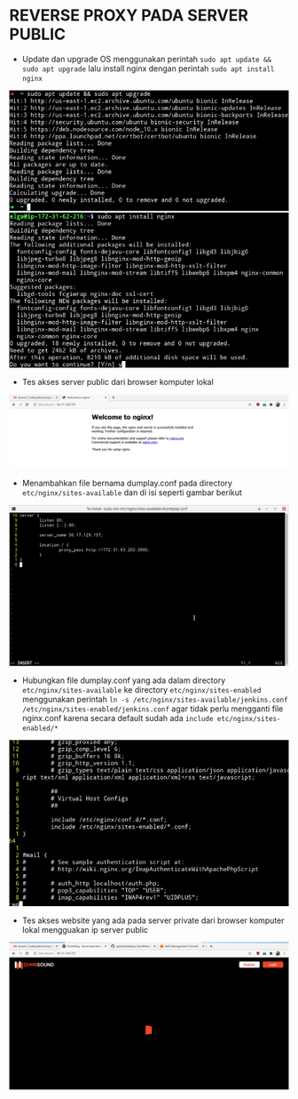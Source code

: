 # REVERSE PROXY PADA SERVER PUBLIC

- Update dan upgrade OS menggunakan perintah `sudo apt update && sudo apt upgrade` lalu install nginx dengan perintah `sudo apt install nginx`

![text](asset/1.png)
![text](asset/2.png)

- Tes akses server public dari browser komputer lokal

![text](asset/3.png)

- Menambahkan file bernama dumplay.conf pada directory `etc/nginx/sites-available` dan di isi seperti gambar berikut

![text](asset/4.png)

- Hubungkan file dumplay.conf yang ada dalam directory `etc/nginx/sites-available` ke directory `etc/nginx/sites-enabled` menggunakan perintah `ln -s /etc/nginx/sites-available/jenkins.conf /etc/nginx/sites-enabled/jenkins.conf` agar tidak perlu mengganti file nginx.conf karena secara default sudah ada `include etc/nginx/sites-enabled/*`

![text](asset/5.png)

- Tes akses website yang ada pada server private dari browser komputer lokal mengguakan ip server public

![text](asset/6.png)